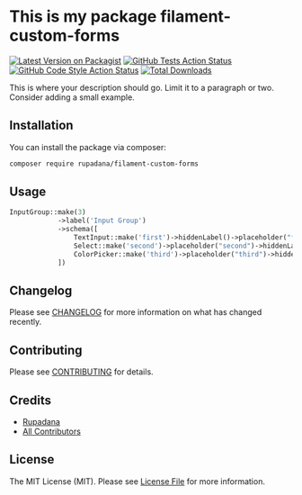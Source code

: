 # This is my package filament-custom-forms

[![Latest Version on Packagist](https://img.shields.io/packagist/v/rupadana/filament-custom-forms.svg?style=flat-square)](https://packagist.org/packages/rupadana/filament-custom-forms)
[![GitHub Tests Action Status](https://img.shields.io/github/actions/workflow/status/rupadana/filament-custom-forms/run-tests.yml?branch=main&label=tests&style=flat-square)](https://github.com/rupadana/filament-custom-forms/actions?query=workflow%3Arun-tests+branch%3Amain)
[![GitHub Code Style Action Status](https://img.shields.io/github/actions/workflow/status/rupadana/filament-custom-forms/fix-php-code-style-issues.yml?branch=main&label=code%20style&style=flat-square)](https://github.com/rupadana/filament-custom-forms/actions?query=workflow%3A"Fix+PHP+code+style+issues"+branch%3Amain)
[![Total Downloads](https://img.shields.io/packagist/dt/rupadana/filament-custom-forms.svg?style=flat-square)](https://packagist.org/packages/rupadana/filament-custom-forms)



This is where your description should go. Limit it to a paragraph or two. Consider adding a small example.

## Installation

You can install the package via composer:

```bash
composer require rupadana/filament-custom-forms
```

## Usage

```php
InputGroup::make(3)
            ->label('Input Group')
            ->schema([
                TextInput::make('first')->hiddenLabel()->placeholder("first"),
                Select::make('second')->placeholder("second")->hiddenLabel(),
                ColorPicker::make('third')->placeholder("third")->hiddenLabel(),
            ])
```

## Changelog

Please see [CHANGELOG](CHANGELOG.md) for more information on what has changed recently.

## Contributing

Please see [CONTRIBUTING](.github/CONTRIBUTING.md) for details.

## Credits

- [Rupadana](https://github.com/rupadana)
- [All Contributors](../../contributors)
  
## License

The MIT License (MIT). Please see [License File](LICENSE.md) for more information.
